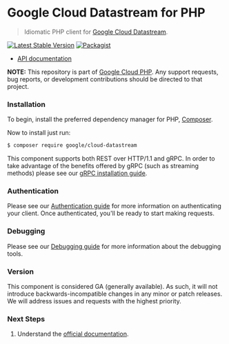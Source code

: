 # Google Cloud Datastream for PHP

> Idiomatic PHP client for [Google Cloud Datastream](https://cloud.google.com/datastream).

[![Latest Stable Version](https://poser.pugx.org/google/cloud-datastream/v/stable)](https://packagist.org/packages/google/cloud-datastream) [![Packagist](https://img.shields.io/packagist/dm/google/cloud-datastream.svg)](https://packagist.org/packages/google/cloud-datastream)

* [API documentation](https://cloud.google.com/php/docs/reference/cloud-datastream/latest)

**NOTE:** This repository is part of [Google Cloud PHP](https://github.com/googleapis/google-cloud-php). Any
support requests, bug reports, or development contributions should be directed to
that project.

### Installation

To begin, install the preferred dependency manager for PHP, [Composer](https://getcomposer.org/).

Now to install just run:

```sh
$ composer require google/cloud-datastream
```

This component supports both REST over HTTP/1.1 and gRPC. In order to take advantage of the benefits offered by gRPC (such as streaming methods)
please see our [gRPC installation guide](https://cloud.google.com/php/grpc).

### Authentication

Please see our [Authentication guide](https://github.com/googleapis/google-cloud-php/blob/main/AUTHENTICATION.md) for more information
on authenticating your client. Once authenticated, you'll be ready to start making requests.

### Debugging

Please see our [Debugging guide](https://github.com/googleapis/google-cloud-php/blob/main/DEBUG.md)
for more information about the debugging tools.

### Version

This component is considered GA (generally available). As such, it will not introduce backwards-incompatible changes in
any minor or patch releases. We will address issues and requests with the highest priority.

### Next Steps

1. Understand the [official documentation](https://cloud.google.com/datastream/docs).
